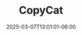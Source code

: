 ---
weight: 999
title: "CopyCat"
description: ""
icon: "article"
date: "2025-03-07T13:01:01-06:00"
lastmod: "2025-03-07T13:01:01-06:00"
draft: false
toc: true
---
